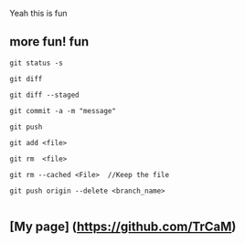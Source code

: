 Yeah this is fun

more fun!
fun
----------------------------------------------------
```
git status -s

git diff

git diff --staged

git commit -a -m "message"

git push

git add <file>

git rm  <file>

git rm --cached <File>  //Keep the file

git push origin --delete <branch_name>


```

[My page] (https://github.com/TrCaM)
-----------------------------------------------------
